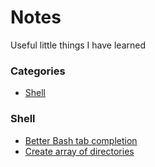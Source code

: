 # Notes
Useful little things I have learned


### Categories

- [Shell](#shell)

### Shell

- [Better Bash tab completion](shell/better-bash-tab-completion.md)
- [Create array of directories](shell/directory-array.md)
